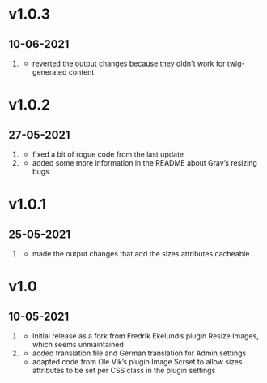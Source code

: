 # v1.0.3
##  10-06-2021

1. [](#improved)
    * reverted the output changes because they didn't work for twig-generated content

# v1.0.2
##  27-05-2021

1. [](#bugfix)
    * fixed a bit of rogue code from the last update
2. [](#improved)
    * added some more information in the README about Grav’s resizing bugs


# v1.0.1
##  25-05-2021

1. [](#improved)
    * made the output changes that add the sizes attributes cacheable


# v1.0
##  10-05-2021

1. [](#new)
    * Initial release as a fork from Fredrik Ekelund’s plugin Resize Images, which seems unmaintained
2. [](#improved)
    * added translation file and German translation for Admin settings
    * adapted code from Ole Vik’s plugin Image Scrset to allow sizes attributes to be set per CSS class in the plugin settings
